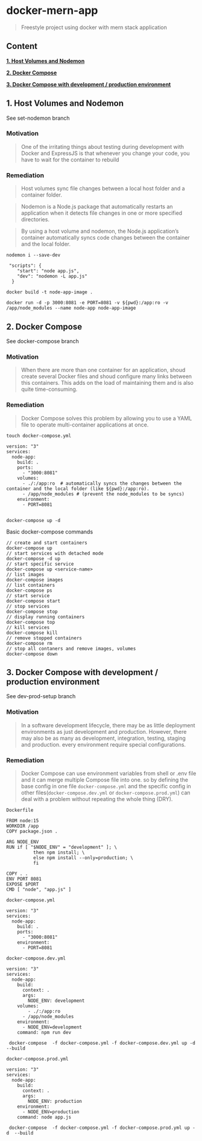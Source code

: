 # docker-mern-app

> Freestyle project using docker with mern stack application

## Content

**[1. Host Volumes and Nodemon](#heading--1)**

**[2. Docker Compose](#heading--2)**

**[3. Docker Compose with development / production environment ](#heading--3)**


## 1. Host Volumes and Nodemon <a name="heading--1"/>

See set-nodemon branch

### Motivation

> One of the irritating things about testing during development with Docker and ExpressJS is that whenever you change your code, you have to wait for the container to rebuild

### Remediation

> Host volumes sync file changes between a local host folder and a container folder.

> Nodemon is a Node.js package that automatically restarts an application when it detects file changes in one or more specified directories.

> By using a host volume and nodemon, the Node.js application’s container automatically syncs code changes between the container and the local folder.

```
nodemon i --save-dev
```

```
 "scripts": {
    "start": "node app.js",
    "dev": "nodemon -L app.js"
  }
```

```
docker build -t node-app-image .
```

```
docker run -d -p 3000:8081 -e PORT=8081 -v ${pwd}:/app:ro -v /app/node_modules --name node-app node-app-image
```

## 2. Docker Compose <a name="heading--2"/>

See docker-compose branch

### Motivation

> When there are more than one container for an application, shoud create several Docker files and shoud configure many links between this containers. This adds on the load of maintaining them and is also quite time-consuming.

### Remediation

> Docker Compose solves this problem by allowing you to use a YAML file to operate multi-container applications at once.

```
touch docker-compose.yml
```

```
version: "3"
services:
  node-app:
    build: .
    ports:
      - "3000:8081"
    volumes:
      - ./:/app:ro  # automatically syncs the changes between the container and the local folder (like ${pwd}:/app:ro).
      - /app/node_modules # (prevent the node_modules to be syncs)
    environment:
      - PORT=8081
   
```

```
docker-compose up -d
```

Basic docker-compose commands 

````
// create and start containers
docker-compose up
// start services with detached mode
docker-compose -d up
// start specific service
docker-compose up <service-name>
// list images
docker-compose images
// list containers
docker-compose ps
// start service
docker-compose start
// stop services
docker-compose stop
// display running containers
docker-compose top
// kill services
docker-compose kill
// remove stopped containers
docker-compose rm
// stop all contaners and remove images, volumes
docker-compose down
````




## 3. Docker Compose with development / production environment <a name="heading--3"/>

See dev-prod-setup branch

### Motivation

>In a software development lifecycle, there may be as little deployment environments as just development and production. However, there may also be as many as development, integration, testing, staging and production. every environment require special configurations.

### Remediation

>Docker Compose can use environment variables from shell or .env file and it can merge multiple Compose file into one. so by defining the base config in one file `docker-compose.yml` and the specific config in other files(`docker-compose.dev.yml` or `docker-compose.prod.yml`) can deal with a problem without repeating the whole thing (DRY).

`Dockerfile`
```
FROM node:15
WORKDIR /app
COPY package.json .

ARG NODE_ENV
RUN if [ "$NODE_ENV" = "development" ]; \
          then npm install; \
          else npm install --only=production; \
          fi
 
COPY . .
ENV PORT 8081
EXPOSE $PORT
CMD [ "node", "app.js" ]
```
`docker-compose.yml`
```
version: "3"
services:
  node-app:
    build: .
    ports:
      - "3000:8081"
    environment:
      - PORT=8081

```
`docker-compose.dev.yml`
```
version: "3"
services:
  node-app:
    build:
      context: .
      args:
        NODE_ENV: development
    volumes:
        - ./:/app:ro
      - /app/node_modules
    environment:
      - NODE_ENV=development
    command: npm run dev

```
```
 docker-compose  -f docker-compose.yml -f docker-compose.dev.yml up -d  --build
```

`docker-compose.prod.yml`
```
version: "3"
services:
  node-app:
    build:
      context: .
      args:
        NODE_ENV: production
    environment:
      - NODE_ENV=production
    command: node app.js
```

```
 docker-compose  -f docker-compose.yml -f docker-compose.prod.yml up -d  --build
```
